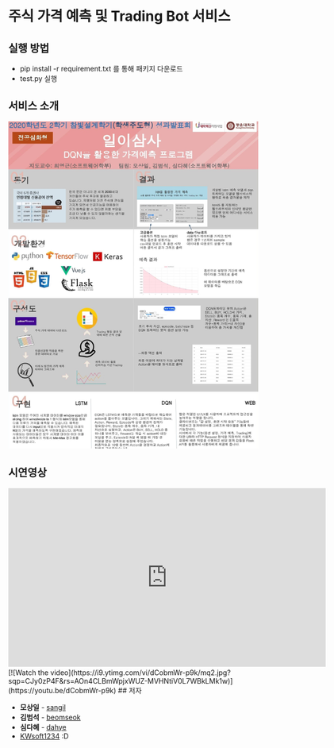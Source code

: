 # 주식 가격 예측 및 Trading Bot 서비스 

## 실행 방법
- pip install -r requirement.txt 를 통해 패키지 다운로드
- test.py 실행

## 서비스 소개
![Trade Us Introduction](Panel_TradeUs.jpg)

## 시연영상
<iframe width="640" height="360" src="https://youtu.be/dCobmWr-p9k" frameborder="0" gesture="media" allowfullscreen=""></iframe>
[![Watch the video](https://i9.ytimg.com/vi/dCobmWr-p9k/mq2.jpg?sqp=CJy0zP4F&rs=AOn4CLBmWpjxWUZ-MVHNtiV0L7WBkLMk1w)](https://youtu.be/dCobmWr-p9k)
## 저자

- **모상일** - [sangil](https://github.com/MoSangIl)
- **김범석** - [beomseok](https://github.com/BeomBeok)
- **심다혜** - [dahye](https://github.com/shimshim485)
- [KWsoft1234](https://github.com/Trade-Us) :D
